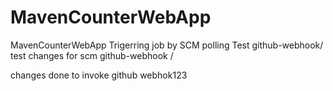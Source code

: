 # MavenCounterWebApp
MavenCounterWebApp
Trigerring job by SCM polling Test
github-webhook/
test changes for scm
github-webhook /

changes done to invoke github webhok123



